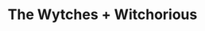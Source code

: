 ---
layout: post
category: concert
title: The Wytches + Witchorious
artists: 
- The Wytches
- Witchorious
place: 
- Petit Bain
country: France
city: Paris
---